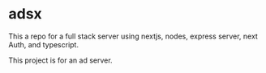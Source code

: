 # adsx
 This a repo for a full stack server using nextjs, nodes, express server, next Auth, and typescript. 

This project is for an ad server. 
